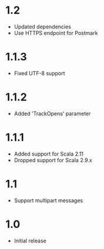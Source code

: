 # 1.2

* Updated dependencies
* Use HTTPS endpoint for Postmark

# 1.1.3

* Fixed UTF-8 support

# 1.1.2

* Added 'TrackOpens' parameter

# 1.1.1

* Added support for Scala 2.11
* Dropped support for Scala 2.9.x

# 1.1

* Support multipart messages

# 1.0

* Initial release
